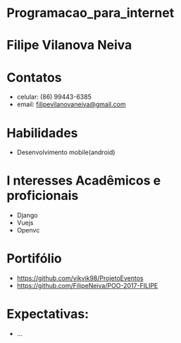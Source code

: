 # Programacao_para_internet

# Filipe Vilanova Neiva

# Contatos
  * celular: (86) 99443-6385
  * email: filipevilanovaneiva@gmail.com

# Habilidades
  * Desenvolvimento mobile(android)
  
# I nteresses Acadêmicos e proficionais
  * Django
  * Vuejs
  * Openvc
  
# Portifólio
  * https://github.com/vikvik98/ProjetoEventos
  * https://github.com/FilipeNeiva/POO-2017-FILIPE
  
# Expectativas:
  * ...
